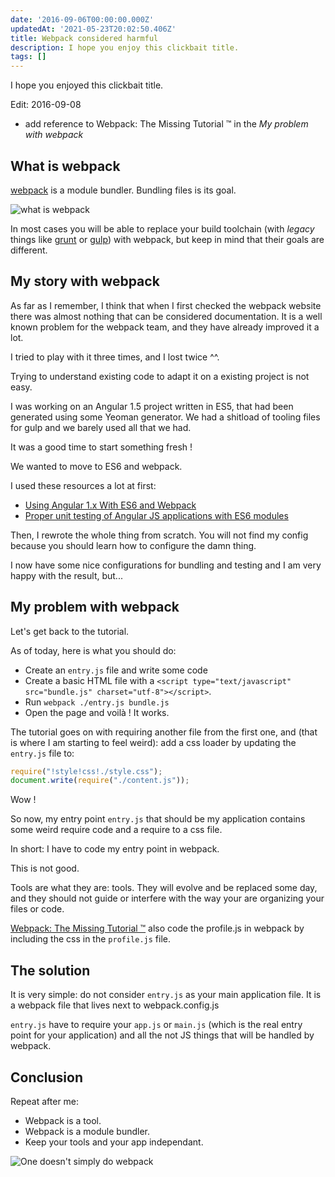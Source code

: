 ```yaml
---
date: '2016-09-06T00:00:00.000Z'
updatedAt: '2021-05-23T20:02:50.406Z'
title: Webpack considered harmful
description: I hope you enjoy this clickbait title.
tags: []
---
```

I hope you enjoyed this clickbait title.

Edit: 2016-09-08

- add reference to Webpack: The Missing Tutorial ™ in the *My problem with webpack*

## What is webpack

[webpack](https://webpack.github.io/) is a module bundler. Bundling files is its goal.

![what is webpack](/contentful/1zYfudDplLiPRz2awDUcEA/5bfbb74a07ef9ba3db323b0e6a377e0a/what-is-webpack.png)

In most cases you will be able to replace your build toolchain (with *legacy* things like [grunt](http://gruntjs.com/) or [gulp](http://gulpjs.com/)) with webpack, but keep in mind that their goals are different.

## My story with webpack

As far as I remember, I think that when I first checked the webpack website there was almost nothing that can be considered documentation. It is a well known problem for the webpack team, and they have already improved it a lot.

I tried to play with it three times, and I lost twice ^^.

Trying to understand existing code to adapt it on a existing project is not easy.

I was working on an Angular 1.5 project written in ES5, that had been generated using some Yeoman generator. We had a shitload of tooling files for gulp and we barely used all that we had.

It was a good time to start something fresh !

We wanted to move to ES6 and webpack.

I used these resources a lot at first:

- [Using Angular 1.x With ES6 and Webpack](http://angular-tips.com/blog/2015/06/using-angular-1-dot-x-with-es6-and-webpack/)
- [Proper unit testing of Angular JS applications with ES6 modules](https://blog.ngconsultant.io/proper-testing-of-angular-js-applications-with-es6-modules-8cf31113873f)

Then, I rewrote the whole thing from scratch. You will not find my config because you should learn how to configure the damn thing.

I now have some nice configurations for bundling and testing and I am very happy with the result, but...

## My problem with webpack

Let's get back to the tutorial.

As of today, here is what you should do:

- Create an `entry.js` file and write some code
- Create a basic HTML file with a `<script type="text/javascript" src="bundle.js" charset="utf-8"></script>`.
- Run `webpack ./entry.js bundle.js`
- Open the page and voilà ! It works.

The tutorial goes on with requiring another file from the first one, and (that is where I am starting to feel weird): add a css loader by updating the `entry.js` file to:

```javascript
require("!style!css!./style.css");
document.write(require("./content.js"));
```

Wow !

So now, my entry point `entry.js` that should be my application contains some weird require code and a require to a css file.

In short: I have to code my entry point in webpack.

This is not good.

Tools are what they are: tools. They will evolve and be replaced some day, and they should not guide or interfere with the way your are organizing your files or code.

[Webpack: The Missing Tutorial ™](https://github.com/shekhargulati/52-technologies-in-2016/blob/master/36-webpack/README.md) also code the profile.js in webpack by including the css in the `profile.js` file.

## The solution

It is very simple: do not consider `entry.js` as your main application file. It is a webpack file that lives next to webpack.config.js

`entry.js` have to require your `app.js` or `main.js` (which is the real entry point for your application) and all the not JS things that will be handled by webpack.

## Conclusion

Repeat after me:

- Webpack is a tool.
- Webpack is a module bundler.
- Keep your tools and your app independant.

![One doesn't simply do webpack](/contentful/1QXYIhnZE1gCGQabEVs04w/ad57f8ee795594de7e1ff9ac866314bc/67462178.jpg)
